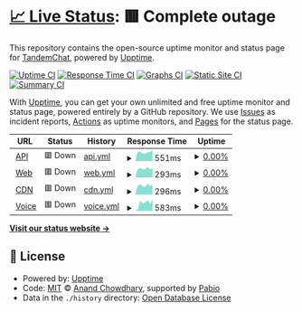 # [📈 Live Status](https://status.tandemchat.ru): <!--live status--> **🟥 Complete outage**

This repository contains the open-source uptime monitor and status page for [TandemChat](https://status.tandemchat.ru), powered by [Upptime](https://github.com/upptime/upptime).

[![Uptime CI](https://github.com/TandemChat/status/workflows/Uptime%20CI/badge.svg)](https://github.com/TandemChat/status/actions?query=workflow%3A%22Uptime+CI%22)
[![Response Time CI](https://github.com/TandemChat/status/workflows/Response%20Time%20CI/badge.svg)](https://github.com/TandemChat/status/actions?query=workflow%3A%22Response+Time+CI%22)
[![Graphs CI](https://github.com/TandemChat/status/workflows/Graphs%20CI/badge.svg)](https://github.com/TandemChat/status/actions?query=workflow%3A%22Graphs+CI%22)
[![Static Site CI](https://github.com/TandemChat/status/workflows/Static%20Site%20CI/badge.svg)](https://github.com/TandemChat/status/actions?query=workflow%3A%22Static+Site+CI%22)
[![Summary CI](https://github.com/TandemChat/status/workflows/Summary%20CI/badge.svg)](https://github.com/TandemChat/status/actions?query=workflow%3A%22Summary+CI%22)

With [Upptime](https://upptime.js.org), you can get your own unlimited and free uptime monitor and status page, powered entirely by a GitHub repository. We use [Issues](https://github.com/TandemChat/status/issues) as incident reports, [Actions](https://github.com/TandemChat/status/actions) as uptime monitors, and [Pages](https://status.tandemchat.ru) for the status page.

<!--start: status pages-->
<!-- This summary is generated by Upptime (https://github.com/upptime/upptime) -->
<!-- Do not edit this manually, your changes will be overwritten -->
<!-- prettier-ignore -->
| URL | Status | History | Response Time | Uptime |
| --- | ------ | ------- | ------------- | ------ |
| <img alt="" src="https://icons.duckduckgo.com/ip3/app.tandemchat.ru.ico" height="13"> [API](https://app.tandemchat.ru/api) | 🟥 Down | [api.yml](https://github.com/TandemChat/status/commits/HEAD/history/api.yml) | <details><summary><img alt="Response time graph" src="./graphs/api/response-time-week.png" height="20"> 551ms</summary><br><a href="https://status.tandemchat.ru/history/api"><img alt="Response time 2003" src="https://img.shields.io/endpoint?url=https%3A%2F%2Fraw.githubusercontent.com%2FTandemChat%2Fstatus%2FHEAD%2Fapi%2Fapi%2Fresponse-time.json"></a><br><a href="https://status.tandemchat.ru/history/api"><img alt="24-hour response time 655" src="https://img.shields.io/endpoint?url=https%3A%2F%2Fraw.githubusercontent.com%2FTandemChat%2Fstatus%2FHEAD%2Fapi%2Fapi%2Fresponse-time-day.json"></a><br><a href="https://status.tandemchat.ru/history/api"><img alt="7-day response time 551" src="https://img.shields.io/endpoint?url=https%3A%2F%2Fraw.githubusercontent.com%2FTandemChat%2Fstatus%2FHEAD%2Fapi%2Fapi%2Fresponse-time-week.json"></a><br><a href="https://status.tandemchat.ru/history/api"><img alt="30-day response time 545" src="https://img.shields.io/endpoint?url=https%3A%2F%2Fraw.githubusercontent.com%2FTandemChat%2Fstatus%2FHEAD%2Fapi%2Fapi%2Fresponse-time-month.json"></a><br><a href="https://status.tandemchat.ru/history/api"><img alt="1-year response time 2003" src="https://img.shields.io/endpoint?url=https%3A%2F%2Fraw.githubusercontent.com%2FTandemChat%2Fstatus%2FHEAD%2Fapi%2Fapi%2Fresponse-time-year.json"></a></details> | <details><summary><a href="https://status.tandemchat.ru/history/api">0.00%</a></summary><a href="https://status.tandemchat.ru/history/api"><img alt="All-time uptime 50.59%" src="https://img.shields.io/endpoint?url=https%3A%2F%2Fraw.githubusercontent.com%2FTandemChat%2Fstatus%2FHEAD%2Fapi%2Fapi%2Fuptime.json"></a><br><a href="https://status.tandemchat.ru/history/api"><img alt="24-hour uptime 0.00%" src="https://img.shields.io/endpoint?url=https%3A%2F%2Fraw.githubusercontent.com%2FTandemChat%2Fstatus%2FHEAD%2Fapi%2Fapi%2Fuptime-day.json"></a><br><a href="https://status.tandemchat.ru/history/api"><img alt="7-day uptime 0.00%" src="https://img.shields.io/endpoint?url=https%3A%2F%2Fraw.githubusercontent.com%2FTandemChat%2Fstatus%2FHEAD%2Fapi%2Fapi%2Fuptime-week.json"></a><br><a href="https://status.tandemchat.ru/history/api"><img alt="30-day uptime 0.00%" src="https://img.shields.io/endpoint?url=https%3A%2F%2Fraw.githubusercontent.com%2FTandemChat%2Fstatus%2FHEAD%2Fapi%2Fapi%2Fuptime-month.json"></a><br><a href="https://status.tandemchat.ru/history/api"><img alt="1-year uptime 50.59%" src="https://img.shields.io/endpoint?url=https%3A%2F%2Fraw.githubusercontent.com%2FTandemChat%2Fstatus%2FHEAD%2Fapi%2Fapi%2Fuptime-year.json"></a></details>
| <img alt="" src="https://icons.duckduckgo.com/ip3/app.tandemchat.ru.ico" height="13"> [Web](https://app.tandemchat.ru) | 🟥 Down | [web.yml](https://github.com/TandemChat/status/commits/HEAD/history/web.yml) | <details><summary><img alt="Response time graph" src="./graphs/web/response-time-week.png" height="20"> 293ms</summary><br><a href="https://status.tandemchat.ru/history/web"><img alt="Response time 1216" src="https://img.shields.io/endpoint?url=https%3A%2F%2Fraw.githubusercontent.com%2FTandemChat%2Fstatus%2FHEAD%2Fapi%2Fweb%2Fresponse-time.json"></a><br><a href="https://status.tandemchat.ru/history/web"><img alt="24-hour response time 408" src="https://img.shields.io/endpoint?url=https%3A%2F%2Fraw.githubusercontent.com%2FTandemChat%2Fstatus%2FHEAD%2Fapi%2Fweb%2Fresponse-time-day.json"></a><br><a href="https://status.tandemchat.ru/history/web"><img alt="7-day response time 293" src="https://img.shields.io/endpoint?url=https%3A%2F%2Fraw.githubusercontent.com%2FTandemChat%2Fstatus%2FHEAD%2Fapi%2Fweb%2Fresponse-time-week.json"></a><br><a href="https://status.tandemchat.ru/history/web"><img alt="30-day response time 299" src="https://img.shields.io/endpoint?url=https%3A%2F%2Fraw.githubusercontent.com%2FTandemChat%2Fstatus%2FHEAD%2Fapi%2Fweb%2Fresponse-time-month.json"></a><br><a href="https://status.tandemchat.ru/history/web"><img alt="1-year response time 1216" src="https://img.shields.io/endpoint?url=https%3A%2F%2Fraw.githubusercontent.com%2FTandemChat%2Fstatus%2FHEAD%2Fapi%2Fweb%2Fresponse-time-year.json"></a></details> | <details><summary><a href="https://status.tandemchat.ru/history/web">0.00%</a></summary><a href="https://status.tandemchat.ru/history/web"><img alt="All-time uptime 50.59%" src="https://img.shields.io/endpoint?url=https%3A%2F%2Fraw.githubusercontent.com%2FTandemChat%2Fstatus%2FHEAD%2Fapi%2Fweb%2Fuptime.json"></a><br><a href="https://status.tandemchat.ru/history/web"><img alt="24-hour uptime 0.00%" src="https://img.shields.io/endpoint?url=https%3A%2F%2Fraw.githubusercontent.com%2FTandemChat%2Fstatus%2FHEAD%2Fapi%2Fweb%2Fuptime-day.json"></a><br><a href="https://status.tandemchat.ru/history/web"><img alt="7-day uptime 0.00%" src="https://img.shields.io/endpoint?url=https%3A%2F%2Fraw.githubusercontent.com%2FTandemChat%2Fstatus%2FHEAD%2Fapi%2Fweb%2Fuptime-week.json"></a><br><a href="https://status.tandemchat.ru/history/web"><img alt="30-day uptime 0.00%" src="https://img.shields.io/endpoint?url=https%3A%2F%2Fraw.githubusercontent.com%2FTandemChat%2Fstatus%2FHEAD%2Fapi%2Fweb%2Fuptime-month.json"></a><br><a href="https://status.tandemchat.ru/history/web"><img alt="1-year uptime 50.59%" src="https://img.shields.io/endpoint?url=https%3A%2F%2Fraw.githubusercontent.com%2FTandemChat%2Fstatus%2FHEAD%2Fapi%2Fweb%2Fuptime-year.json"></a></details>
| <img alt="" src="https://icons.duckduckgo.com/ip3/app.tandemchat.ru.ico" height="13"> [CDN](https://app.tandemchat.ru/autumn) | 🟥 Down | [cdn.yml](https://github.com/TandemChat/status/commits/HEAD/history/cdn.yml) | <details><summary><img alt="Response time graph" src="./graphs/cdn/response-time-week.png" height="20"> 296ms</summary><br><a href="https://status.tandemchat.ru/history/cdn"><img alt="Response time 1056" src="https://img.shields.io/endpoint?url=https%3A%2F%2Fraw.githubusercontent.com%2FTandemChat%2Fstatus%2FHEAD%2Fapi%2Fcdn%2Fresponse-time.json"></a><br><a href="https://status.tandemchat.ru/history/cdn"><img alt="24-hour response time 409" src="https://img.shields.io/endpoint?url=https%3A%2F%2Fraw.githubusercontent.com%2FTandemChat%2Fstatus%2FHEAD%2Fapi%2Fcdn%2Fresponse-time-day.json"></a><br><a href="https://status.tandemchat.ru/history/cdn"><img alt="7-day response time 296" src="https://img.shields.io/endpoint?url=https%3A%2F%2Fraw.githubusercontent.com%2FTandemChat%2Fstatus%2FHEAD%2Fapi%2Fcdn%2Fresponse-time-week.json"></a><br><a href="https://status.tandemchat.ru/history/cdn"><img alt="30-day response time 302" src="https://img.shields.io/endpoint?url=https%3A%2F%2Fraw.githubusercontent.com%2FTandemChat%2Fstatus%2FHEAD%2Fapi%2Fcdn%2Fresponse-time-month.json"></a><br><a href="https://status.tandemchat.ru/history/cdn"><img alt="1-year response time 1056" src="https://img.shields.io/endpoint?url=https%3A%2F%2Fraw.githubusercontent.com%2FTandemChat%2Fstatus%2FHEAD%2Fapi%2Fcdn%2Fresponse-time-year.json"></a></details> | <details><summary><a href="https://status.tandemchat.ru/history/cdn">0.00%</a></summary><a href="https://status.tandemchat.ru/history/cdn"><img alt="All-time uptime 50.65%" src="https://img.shields.io/endpoint?url=https%3A%2F%2Fraw.githubusercontent.com%2FTandemChat%2Fstatus%2FHEAD%2Fapi%2Fcdn%2Fuptime.json"></a><br><a href="https://status.tandemchat.ru/history/cdn"><img alt="24-hour uptime 0.00%" src="https://img.shields.io/endpoint?url=https%3A%2F%2Fraw.githubusercontent.com%2FTandemChat%2Fstatus%2FHEAD%2Fapi%2Fcdn%2Fuptime-day.json"></a><br><a href="https://status.tandemchat.ru/history/cdn"><img alt="7-day uptime 0.00%" src="https://img.shields.io/endpoint?url=https%3A%2F%2Fraw.githubusercontent.com%2FTandemChat%2Fstatus%2FHEAD%2Fapi%2Fcdn%2Fuptime-week.json"></a><br><a href="https://status.tandemchat.ru/history/cdn"><img alt="30-day uptime 0.00%" src="https://img.shields.io/endpoint?url=https%3A%2F%2Fraw.githubusercontent.com%2FTandemChat%2Fstatus%2FHEAD%2Fapi%2Fcdn%2Fuptime-month.json"></a><br><a href="https://status.tandemchat.ru/history/cdn"><img alt="1-year uptime 50.65%" src="https://img.shields.io/endpoint?url=https%3A%2F%2Fraw.githubusercontent.com%2FTandemChat%2Fstatus%2FHEAD%2Fapi%2Fcdn%2Fuptime-year.json"></a></details>
| <img alt="" src="https://icons.duckduckgo.com/ip3/vortex.rus-land.fun.ico" height="13"> [Voice](https://vortex.rus-land.fun) | 🟥 Down | [voice.yml](https://github.com/TandemChat/status/commits/HEAD/history/voice.yml) | <details><summary><img alt="Response time graph" src="./graphs/voice/response-time-week.png" height="20"> 583ms</summary><br><a href="https://status.tandemchat.ru/history/voice"><img alt="Response time 577" src="https://img.shields.io/endpoint?url=https%3A%2F%2Fraw.githubusercontent.com%2FTandemChat%2Fstatus%2FHEAD%2Fapi%2Fvoice%2Fresponse-time.json"></a><br><a href="https://status.tandemchat.ru/history/voice"><img alt="24-hour response time 739" src="https://img.shields.io/endpoint?url=https%3A%2F%2Fraw.githubusercontent.com%2FTandemChat%2Fstatus%2FHEAD%2Fapi%2Fvoice%2Fresponse-time-day.json"></a><br><a href="https://status.tandemchat.ru/history/voice"><img alt="7-day response time 583" src="https://img.shields.io/endpoint?url=https%3A%2F%2Fraw.githubusercontent.com%2FTandemChat%2Fstatus%2FHEAD%2Fapi%2Fvoice%2Fresponse-time-week.json"></a><br><a href="https://status.tandemchat.ru/history/voice"><img alt="30-day response time 588" src="https://img.shields.io/endpoint?url=https%3A%2F%2Fraw.githubusercontent.com%2FTandemChat%2Fstatus%2FHEAD%2Fapi%2Fvoice%2Fresponse-time-month.json"></a><br><a href="https://status.tandemchat.ru/history/voice"><img alt="1-year response time 577" src="https://img.shields.io/endpoint?url=https%3A%2F%2Fraw.githubusercontent.com%2FTandemChat%2Fstatus%2FHEAD%2Fapi%2Fvoice%2Fresponse-time-year.json"></a></details> | <details><summary><a href="https://status.tandemchat.ru/history/voice">0.00%</a></summary><a href="https://status.tandemchat.ru/history/voice"><img alt="All-time uptime 10.35%" src="https://img.shields.io/endpoint?url=https%3A%2F%2Fraw.githubusercontent.com%2FTandemChat%2Fstatus%2FHEAD%2Fapi%2Fvoice%2Fuptime.json"></a><br><a href="https://status.tandemchat.ru/history/voice"><img alt="24-hour uptime 0.00%" src="https://img.shields.io/endpoint?url=https%3A%2F%2Fraw.githubusercontent.com%2FTandemChat%2Fstatus%2FHEAD%2Fapi%2Fvoice%2Fuptime-day.json"></a><br><a href="https://status.tandemchat.ru/history/voice"><img alt="7-day uptime 0.00%" src="https://img.shields.io/endpoint?url=https%3A%2F%2Fraw.githubusercontent.com%2FTandemChat%2Fstatus%2FHEAD%2Fapi%2Fvoice%2Fuptime-week.json"></a><br><a href="https://status.tandemchat.ru/history/voice"><img alt="30-day uptime 0.00%" src="https://img.shields.io/endpoint?url=https%3A%2F%2Fraw.githubusercontent.com%2FTandemChat%2Fstatus%2FHEAD%2Fapi%2Fvoice%2Fuptime-month.json"></a><br><a href="https://status.tandemchat.ru/history/voice"><img alt="1-year uptime 10.35%" src="https://img.shields.io/endpoint?url=https%3A%2F%2Fraw.githubusercontent.com%2FTandemChat%2Fstatus%2FHEAD%2Fapi%2Fvoice%2Fuptime-year.json"></a></details>

<!--end: status pages-->

[**Visit our status website →**](https://status.tandemchat.ru)

## 📄 License

- Powered by: [Upptime](https://github.com/upptime/upptime)
- Code: [MIT](./LICENSE) © [Anand Chowdhary](https://anandchowdhary.com), supported by [Pabio](https://pabio.com)
- Data in the `./history` directory: [Open Database License](https://opendatacommons.org/licenses/odbl/1-0/)
